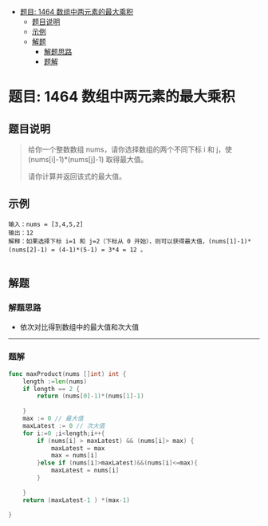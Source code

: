 * [题目: 1464 数组中两元素的最大乘积](#%E9%A2%98%E7%9B%AE-1464-%E6%95%B0%E7%BB%84%E4%B8%AD%E4%B8%A4%E5%85%83%E7%B4%A0%E7%9A%84%E6%9C%80%E5%A4%A7%E4%B9%98%E7%A7%AF)
  * [题目说明](#%E9%A2%98%E7%9B%AE%E8%AF%B4%E6%98%8E)
  * [示例](#%E7%A4%BA%E4%BE%8B)
  * [解题](#%E8%A7%A3%E9%A2%98)
    * [解题思路](#%E8%A7%A3%E9%A2%98%E6%80%9D%E8%B7%AF)
    * [题解](#%E9%A2%98%E8%A7%A3)





# 题目: 1464 数组中两元素的最大乘积



## 题目说明

> 给你一个整数数组 nums，请你选择数组的两个不同下标 i 和 j，使 (nums[i]-1)*(nums[j]-1) 取得最大值。
>
> 请你计算并返回该式的最大值。



## 示例

```
输入：nums = [3,4,5,2]
输出：12 
解释：如果选择下标 i=1 和 j=2（下标从 0 开始），则可以获得最大值，(nums[1]-1)*(nums[2]-1) = (4-1)*(5-1) = 3*4 = 12 。 


```



## 解题



### 解题思路

* 依次对比得到数组中的最大值和次大值



***

### 题解

```go
func maxProduct(nums []int) int {
    length :=len(nums)
    if length == 2 {
        return (nums[0]-1)*(nums[1]-1)
        
    }
    max := 0 // 最大值
    maxLatest := 0 // 次大值
    for i:=0 ;i<length;i++{
        if (nums[i] > maxLatest) && (nums[i]> max) {
            maxLatest = max
            max = nums[i]
        }else if (nums[i]>maxLatest)&&(nums[i]<=max){
            maxLatest = nums[i]
        }
        
    }
    return (maxLatest-1 ) *(max-1)
    
}
```

